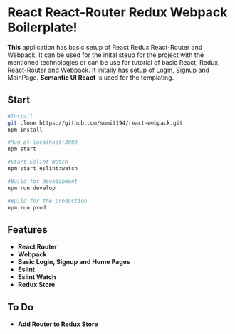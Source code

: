 # React React-Router Redux Webpack Boilerplate!

**This**  application has basic setup of React Redux React-Router and Webpack. It can be used for the inital steup for the project with the mentioned technologies or can be use for tutorial of basic React, Redux, React-Router and Webpack. It initally has setup of Login, Signup and MainPage. **Semantic UI React** is used for the templating.

## Start
```bash
#Install
git clone https://github.com/sumit194/react-webpack.git
npm install

#Run at localhost:3000
npm start

#Start Eslint Watch
npm start eslint:watch

#Build for development
npm run develop

#Build for the production
npm run prod 
```


## Features
 - **React Router**
 - **Webpack**
 - **Basic Login, Signup and Home Pages**
 - **Eslint**
 - **Eslint Watch**
 - **Redux Store**


## To Do
- **Add Router to Redux Store**
